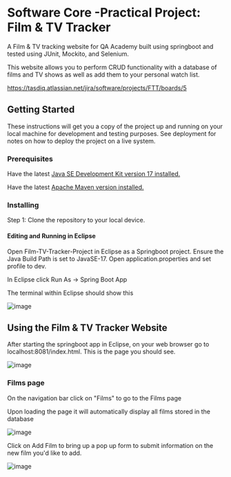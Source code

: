 
# Software Core -Practical Project: Film & TV Tracker

A Film & TV tracking website for QA Academy built using springboot and tested using JUnit, Mockito, and Selenium.

This website allows you to perform CRUD functionality with a database of films and TV shows as well as add them to your personal watch list.

https://tasdiq.atlassian.net/jira/software/projects/FTT/boards/5

## Getting Started

These instructions will get you a copy of the project up and running on your local machine for development and testing purposes. See deployment for notes on how to deploy the project on a live system.

### Prerequisites

Have the latest [Java SE Development Kit version 17 installed.](https://www.oracle.com/java/technologies/downloads/#java17)

Have the latest [Apache Maven version installed.](https://maven.apache.org/download.cgi)

### Installing

Step 1: Clone the repository to your local device.


#### Editing and Running in Eclipse

Open Film-TV-Tracker-Project in Eclipse as a Springboot project. Ensure the Java Build Path is set to JavaSE-17. Open application.properties and set profile to dev.

In Eclipse click Run As -> Spring Boot App

The terminal within Eclipse should show this

![image](https://user-images.githubusercontent.com/37335919/184318539-48c543db-29f9-4f12-9942-9575b61d05fe.png)

## Using the Film & TV Tracker Website

After starting the springboot app in Eclipse, on your web browser go to localhost:8081/index.html. This is the page you should see.

![image](https://user-images.githubusercontent.com/37335919/184319155-97a18acf-edbc-4675-8adb-51764f87eebd.png)

### Films page

On the navigation bar click on "Films" to go to the Films page

Upon loading the page it will automatically display all films stored in the database

![image](https://user-images.githubusercontent.com/37335919/184319627-6956b914-26f0-4de4-9cae-184ddaab9dfb.png)

Click on Add Film to bring up a pop up form to submit information on the new film you'd like to add.

![image](https://user-images.githubusercontent.com/37335919/184319806-aa895950-0594-4f4c-945a-bc1003e95783.png)


